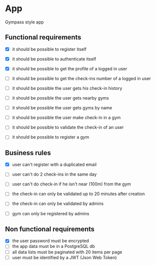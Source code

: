 # App

Gympass style app


## Functional requirements

- [x] it should be possible to register itself
- [x] it should be possible to authenticate itself
- [x] it should be possible to get the profile of a logged in user
- [ ] it should be possible to get the check-ins number of a logged in user
- [ ] it should be possible the user gets his check-in history
- [ ] it should be possible the user gets nearby gyms
- [ ] it should be possible the user gets gyms by name
- [ ] it should be possible the user make check-in in a gym
- [ ] it should be possible to validate the check-in of an user
- [ ] it should be possible to register a gym


## Business rules

- [x] user can't register with a duplicated email
- [ ] user can't do 2 check-ins in the same day
- [ ] user can't do check-in if he isn't near (100m) from the gym
- [ ] the check-in can only be validated up to 20 minutes after creation
- [ ] the check-in can only be validated by admins
- [ ] gym can only be registered by admins


## Non functional requirements

- [x] the user password must be encrypted
- [ ] the app data must be in a PostgreSQL db
- [ ] all data lists must be paginated with 20 items per page
- [ ] user must be identified by a JWT (Json Web Token)